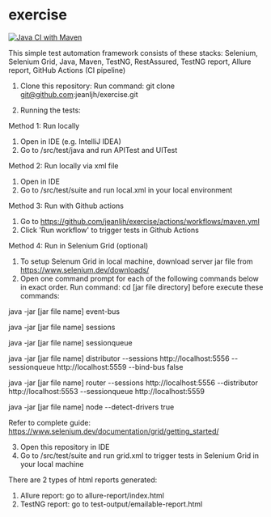 # exercise

[![Java CI with Maven](https://github.com/jeanljh/exercise/actions/workflows/maven.yml/badge.svg)](https://github.com/jeanljh/exercise/actions/workflows/maven.yml)

This simple test automation framework consists of these stacks: Selenium, Selenium Grid, Java, Maven, TestNG, RestAssured, TestNG report, Allure report, GitHub Actions (CI pipeline)

1. Clone this repository: 
Run command: git clone git@github.com:jeanljh/exercise.git

2. Running the tests:

Method 1: Run locally
1. Open in IDE (e.g. IntelliJ IDEA)
2. Go to /src/test/java and run APITest and UITest

Method 2: Run locally via xml file
1. Open in IDE
2. Go to /src/test/suite and run local.xml in your local environment

Method 3: Run with Github actions
1. Go to https://github.com/jeanljh/exercise/actions/workflows/maven.yml
2. Click 'Run workflow' to trigger tests in Github Actions

Method 4: Run in Selenium Grid (optional)
1. To setup Selenum Grid in local machine, download server jar file from https://www.selenium.dev/downloads/
2. Open one command prompt for each of the following commands below in exact order. Run command: cd [jar file directory] before execute these commands:

java -jar [jar file name] event-bus
  
java -jar [jar file name] sessions
  
java -jar [jar file name] sessionqueue
  
java -jar [jar file name] distributor --sessions http://localhost:5556 --sessionqueue http://localhost:5559 --bind-bus false
  
java -jar [jar file name] router --sessions http://localhost:5556 --distributor http://localhost:5553 --sessionqueue http://localhost:5559
  
java -jar [jar file name] node --detect-drivers true

Refer to complete guide: https://www.selenium.dev/documentation/grid/getting_started/

3. Open this repository in IDE
4. Go to /src/test/suite and run grid.xml to trigger tests in Selenium Grid in your local machine

There are 2 types of html reports generated:
1. Allure report: go to allure-report/index.html
2. TestNG report: go to test-output/emailable-report.html


